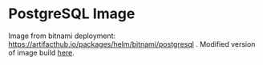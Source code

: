 # PostgreSQL Image

Image from bitnami deployment: https://artifacthub.io/packages/helm/bitnami/postgresql .
Modified version of image build [here](https://gitlab.com/dsd4/seldon_api_deploy/mlflow/-/tree/main/postgres).
